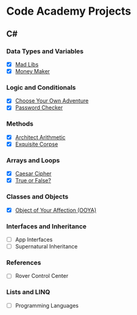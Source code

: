 # Code Academy Projects
## C#
### Data Types and Variables
 - [x] [Mad Libs](https://github.com/FrejBjornsson/CodeAcademy/blob/main/C%23/1.%20Data%20Types%20and%20Variables/MadLibs.cs)
 - [x] [Money Maker](https://github.com/FrejBjornsson/CodeAcademy/blob/main/C%23/1.%20Data%20Types%20and%20Variables/MoneyMaker.cs)
### Logic and Conditionals
 - [x] [Choose Your Own Adventure](https://github.com/FrejBjornsson/CodeAcademy/blob/main/C%23/2.%20Logic%20and%20Conditionals/ChooseYourOwnAdventure.cs)
 - [x] [Password Checker](https://github.com/FrejBjornsson/CodeAcademy/blob/main/C%23/2.%20Logic%20and%20Conditionals/PasswordChecker.cs)
### Methods
 - [x] [Architect Arithmetic](https://github.com/FrejBjornsson/CodeAcademy/blob/main/C%23/3.%20Methods/ArchitectArithmetic.cs)
 - [x] [Exquisite Corpse](https://github.com/FrejBjornsson/CodeAcademy/blob/main/C%23/3.%20Methods/ExquisiteCorpse.cs)
### Arrays and Loops
 - [x] [Caesar Cipher](https://github.com/FrejBjornsson/CodeAcademy/blob/main/C%23/4.%20Arrays%20and%20Loops/CaesarCipher.cs)
 - [x] [True or False?](https://github.com/FrejBjornsson/CodeAcademy/blob/main/C%23/4.%20Arrays%20and%20Loops/TrueOrFalse.cs)
### Classes and Objects
 - [x] [Object of Your Affection (OOYA)](https://github.com/FrejBjornsson/CodeAcademy/blob/main/C%23/5.%20Classes%20and%20Objects/OOYA.cs)
 
### Interfaces and Inheritance
 - [ ] App Interfaces
 - [ ] Supernatural Inheritance

### References
 - [ ] Rover Control Center

### Lists and LINQ
 - [ ] Programming Languages
